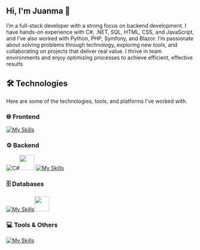 ## Hi, I'm Juanma 👋
I’m a full-stack developer with a strong focus on backend development. I have hands-on experience with C#, .NET, SQL, HTML, CSS, and JavaScript, and I’ve also worked with Python, PHP, Symfony, and Blazor.
I’m passionate about solving problems through technology, exploring new tools, and collaborating on projects that deliver real value. I thrive in team environments and enjoy optimizing processes to achieve efficient, effective results
## 🛠️ Technologies
Here are some of the technologies, tools, and platforms I’ve worked with.
### 🌐 Frontend
[![My Skills](https://skillicons.dev/icons?i=js,html,css,ts,react,tailwind,bootstrap)](https://skillicons.dev)
### ⚙️ Backend
![C#](https://skillicons.dev/icons?i=cs)<img src="https://upload.wikimedia.org/wikipedia/commons/d/d0/Blazor.png" width="40" height="40"/>
[![My Skills](https://skillicons.dev/icons?i=php,symfony,python)](https://skillicons.dev)
### 🗄️ Databases
[![My Skills](https://skillicons.dev/icons?i=mysql)](https://skillicons.dev)<img src="https://cdn.simpleicons.org/mariadb/003545" width="40" height="40"/>
### 💻 Tools & Others
[![My Skills](https://skillicons.dev/icons?i=github,git,vscode,pycharm,postman)](https://skillicons.dev)

<!--
**JuanmaBenitez73/JuanmaBenitez73** is a ✨ _special_ ✨ repository because its `README.md` (this file) appears on your GitHub profile.

Here are some ideas to get you started:

- 🔭 I’m currently working on ...
- 🌱 I’m currently learning ...
- 👯 I’m looking to collaborate on ...
- 🤔 I’m looking for help with ...
- 💬 Ask me about ...
- 📫 How to reach me: ...
- 😄 Pronouns: ...
- ⚡ Fun fact: ...
-->
